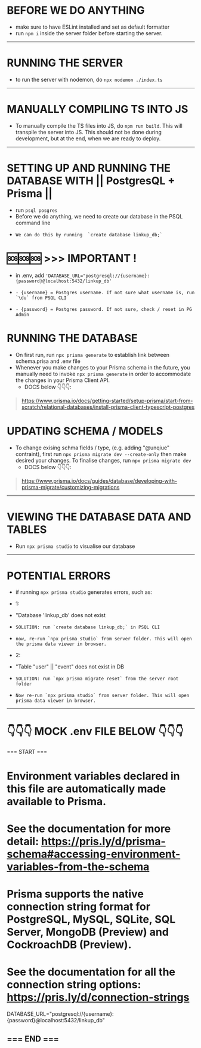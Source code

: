 # BEFORE WE DO ANYTHING

- make sure to have ESLint installed and set as default formatter
- run `npm i` inside the server folder before starting the server.

-----------------------------------------------------------------------------------------------------------------------
# RUNNING THE SERVER
- to run the server with nodemon, do `npx nodemon ./index.ts`

-----------------------------------------------------------------------------------------------------------------------
# MANUALLY COMPILING TS INTO JS
- To manually compile the TS files into JS, do `npm run build`. This will transpile the server into JS. This should not be done during development, but at the end, when we are ready to deploy.
-----------------------------------------------------------------------------------------------------------------------
# SETTING UP AND RUNNING THE DATABASE WITH  || PostgresQL + Prisma ||
- run `psql posgres`
- Before we do anything, we need to create our database in the PSQL command line
-     We can do this by running  `create database linkup_db;`
# 🆘🆘🆘 >>> IMPORTANT !
- in .env, add `'DATABASE_URL="postgresql://{username}:{password}@localhost:5432/linkup_db'`
-     - {username} = Postgres username. If not sure what username is, run `\du` from PSQL CLI
-     - {password} = Postgres password. If not sure, check / reset in PG Admin
# RUNNING THE DATABASE
- On first run, run `npx prisma generate` to establish link between schema.prisa and .env file
- Whenever you make changes to your Prisma schema in the future, you manually need to invoke `npx prisma generate` in order to accommodate the changes in your Prisma Client API.
  - DOCS below 👇👇👇:
>https://www.prisma.io/docs/getting-started/setup-prisma/start-from-scratch/relational-databases/install-prisma-client-typescript-postgres

# UPDATING SCHEMA / MODELS
- To change exising schma fields / type, (e.g. adding "@unqiue" contraint), first run `npx prisma migrate dev --create-only` then make desired your changes. To finalise changes, run `npx prisma migrate dev`
  - DOCS below 👇👇👇:
 > https://www.prisma.io/docs/guides/database/developing-with-prisma-migrate/customizing-migrations

-----------------------------------------------------------------------------------------------------------------------
# VIEWING THE DATABASE DATA AND TABLES
- Run `npx prisma studio` to visualise our database

-----------------------------------------------------------------------------------------------------------------------
# POTENTIAL ERRORS

- if running `npx prisma studio` generates errors, such as:

- 1:
-    "Database 'linkup_db' does not exist
-     SOLUTION: run `create database linkup_db;` in PSQL CLI
-     now, re-run `npx prisma studio` from server folder. This will open the prisma data viewer in browser.

- 2:
-    "Table "user" || "event" does not exist in DB
-     SOLUTION: run `npx prisma migrate reset` from the server root folder
-     Now re-run `npx prisma studio` from server folder. This will open prisma data viewer in browser.


-----------------------------------------------------------------------------------------------------------------------
# 👇👇👇 MOCK .env FILE BELOW 👇👇👇

=== START ===

# Environment variables declared in this file are automatically made available to Prisma.
# See the documentation for more detail: https://pris.ly/d/prisma-schema#accessing-environment-variables-from-the-schema

# Prisma supports the native connection string format for PostgreSQL, MySQL, SQLite, SQL Server, MongoDB (Preview) and CockroachDB (Preview).
# See the documentation for all the connection string options: https://pris.ly/d/connection-strings

DATABASE_URL="postgresql://{username}:{password}@localhost:5432/linkup_db"

=== END ===
-----------------------------------------------------------------------------------------------------------------------